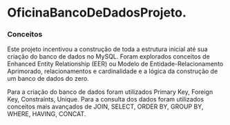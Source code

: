 # OficinaBancoDeDadosProjeto.
<h3>
   Conceitos
</h3>

Este projeto incentivou a construção de toda a estrutura inicial até sua criação do banco de dados no MySQL. Foram explorados conceitos de Enhanced Entity Relationship (EER) ou Modelo de Entidade-Relacionamento Aprimorado, relacionamentos e cardinalidade e a lógica da construção de um banco de dados do zero.

Para a criação do banco de dados foram utilizados Primary Key, Foreign Key, Constraints, Unique.
Para a consulta dos dados foram utilizados conceitos mais avançados de JOIN, SELECT, ORDER BY, GROUP BY, WHERE, HAVING, CONCAT.